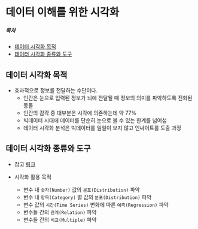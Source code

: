 # 데이터 이해를 위한 시각화

##### 목차  
- [데이터 시각화 목적](#데이터-시각화-목적)
- [데이터 시각화 종류와 도구](#데이터-시각화-종류와-도구)

## 데이터 시각화 목적
- 효과적으로 정보를 전달하는 수단이다.
    - 인간은 눈으로 입력된 정보가 뇌에 전달될 때 정보의 의미를 파악하도록 진화된 동물
    - 인간의 감각 중 대부분은 시각에 의존하는데 약 77%
    - 빅데이터 시대에 데이터를 단순히 눈으로 볼 수 있는 한계를 넘어섬
    - 데이터 시각화 분석은 빅데이터를 일일이 보지 않고 인싸이트를 도출 과정

## 데이터 시각화 종류와 도구
- 참고 [링크](https://python-graph-gallery.com/)  

- 시각화 활용 목적
    - 변수 내 `숫자(Number)` 값의 `분포(Distribution)` 파악
    - 변수 내 `항목(Category)` 별 값의 `분포(Distribution)` 파악
    - 변수 값의 `시간(Time Series)` 변화에 따른 `예측(Regression)` 파악
    - 변수들 간의 `관계(Relation)` 파악
    - 변수들 간의 `비교(Multiple)` 파악
    